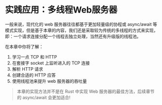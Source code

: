 # 实践应用：多线程Web服务器

一般来说，现代化的 web 服务器往往都基于更加轻量级的协程或 async/await 等模式实现，但是基于本章的内容，我们还是采取较为传统的多线程的方式来实现，即：一个请求连接分配一个线程去独立处理，当然还有升级版的线程池。

在本章中你将了解：

1. 学习一点 TCP 和 HTTP
2. 在套接字 socket 上监听进入的 TCP 连接
3. 解析 HTTP 请求
4. 创建合适的 HTTP 应答
5. 使用线程池来提升 web 服务器的吞吐量

> 本章的实现方法并不是在 Rust 中实现 Web 服务器的最佳方法，后续章节的 async/await 会更加适合!
